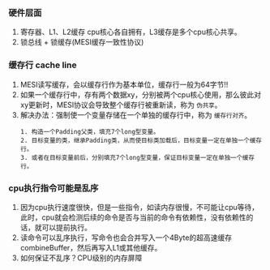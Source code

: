 ### 硬件层面
1. 寄存器、L1、L2缓存 cpu核心各自拥有，L3缓存是多个cpu核心共享。
2. 锁总线 + 锁缓存(MESI缓存一致性协议)

### 缓存行 cache line
1. MESI读写缓存，会以缓存行作为基本单位，缓存行一般为64字节!!
2. 如果一个缓存行中，存有两个数据xy，分别被两个cpu核心使用，那么彼此对xy更新时，MESI协议会导致整个缓存行被重新读，称为 `伪共享`。
3. 解决办法：强制使一个变量存储在一个单独的缓存行中，称为 `缓存行对齐`。
    ```
    1. 构造一个Padding父类，填充7个long型变量。
    2. 目标变量的类，继承Padding类，从而使目标类加载后，目标变量一定在单独一个缓存行。
    3. 或者在目标变量前后，分别填充7个long型变量，保证目标变量一定在单独一个缓存行。
    ```
### cpu执行指令可能是乱序
1. 因为cpu执行速度很快，但是一些指令，如读内存很慢，不可能让cpu等待，此时，cpu就会检测后续的命令是否与当前的命令有依赖性，没有依赖性的话，就可以提前执行。
2. 读命令可以乱序执行，写命令也会合并写入一个4Byte的超高速缓存combineBuffer，然后再写入L1或其他缓存。
3. 如何保证不乱序？CPU级别的内存屏障
    ```


    ```    